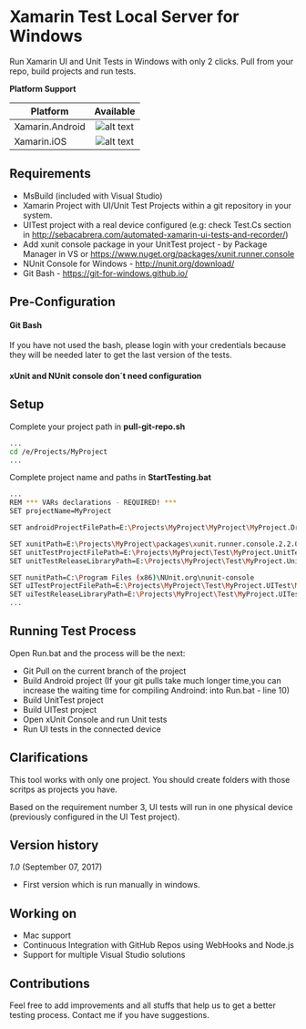 
# Xamarin Test Local Server for Windows

Run Xamarin UI and Unit Tests in Windows with only 2 clicks. Pull from your repo, build projects and run tests.

**Platform Support**

|Platform|Available|
| ------------------- | :-----------: |
|Xamarin.Android|![alt text](https://www.pedshoes.com/images/general/greenCheck50x50Transparent.png)|
|Xamarin.iOS|![alt text](http://i4ultimate.com/alertemails/warning-icon-orange.png)|

## Requirements

 - MsBuild (included with Visual Studio)
 - Xamarin Project with UI/Unit Test Projects within a git repository in your system.
 - UITest project with a real device configured (e.g: check Test.Cs section in http://sebacabrera.com/automated-xamarin-ui-tests-and-recorder/)
 - Add xunit console package in your UnitTest project - by Package
   Manager in VS or https://www.nuget.org/packages/xunit.runner.console
 - NUnit Console for Windows - http://nunit.org/download/
 - Git Bash - https://git-for-windows.github.io/



## Pre-Configuration

#### Git Bash
If you have not used the bash, please login with your credentials because they will be needed later to get the last version of the tests.

#### xUnit and NUnit console don´t need configuration



## Setup

Complete your project path in **pull-git-repo.sh**
```bash
...
cd /e/Projects/MyProject
...
```
 
Complete project name and paths in **StartTesting.bat**
```bash
...
REM *** VARs declarations - REQUIRED! ***
SET projectName=MyProject

SET androidProjectFilePath=E:\Projects\MyProject\MyProject\MyProject.Droid\MyProject.Droid.csproj

SET xunitPath=E:\Projects\MyProject\packages\xunit.runner.console.2.2.0\tools
SET unitTestProjectFilePath=E:\Projects\MyProject\Test\MyProject.UnitTest\MyProject.UnitTest.csproj
SET unitTestReleaseLibraryPath=E:\Projects\MyProject\Test\MyProject.UnitTest\bin\Release\MyProject.UnitTest.dll

SET nunitPath=C:\Program Files (x86)\NUnit.org\nunit-console
SET uITestProjectFilePath=E:\Projects\MyProject\Test\MyProject.UITest\MyProject.UITest.csproj
SET uiTestReleaseLibraryPath=E:\Projects\MyProject\Test\MyProject.UITest\bin\Release\MyProject.UITest.dll
...
```

## Running Test Process

Open Run.bat and the process will be the next:

* Git Pull on the current branch of the project
* Build Android project (If your git pulls take much longer time,you can increase the waiting time for compiling Androind: into Run.bat - line 10)
* Build UnitTest project
* Build UITest project
* Open xUnit Console and run Unit tests
* Run UI tests in the connected device

## Clarifications

This tool works with only one project. You should create folders with those scritps as projects you have.
  
Based on the requirement number 3, UI tests will run in one physical device (previously configured in the UI Test project).

## Version history

*1.0* (September 07, 2017)

* First version which is run manually in windows.

## Working on

*  Mac support
*  Continuous Integration with GitHub Repos using WebHooks and Node.js
*  Support for multiple Visual Studio solutions

## Contributions
Feel free to add improvements and all stuffs that help us to get a better testing process. Contact me if you have suggestions.
